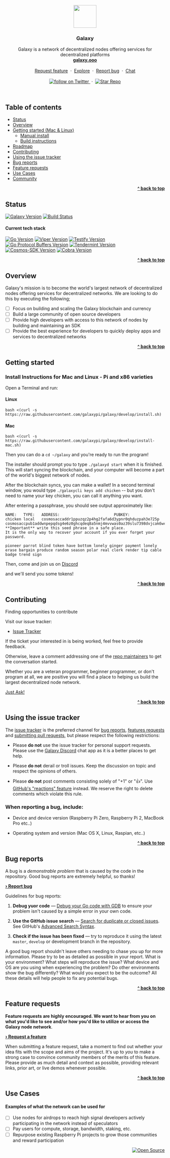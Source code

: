 <p align="center">
  <a href="http://galaxy.ooo">
    <img src="https://media.githubusercontent.com/media/galaxypi/galaxy-design/master/social/social-galaxy-logo%402x.png" width=72 height=72>
  </a>
  <h3 align="center">Galaxy</h3>
  <p align="center">
    Galaxy is a network of decentralized nodes offering services for decentralized platforms
    <br/>
    <a href="http://galaxy.ooo"><strong>galaxy.ooo</strong></a>
    <br/>
    <br/>
    <a href="https://github.com/galaxypi/galaxy/issues/new?template=feature_request.md">Request feature</a>
    &nbsp;&middot;&nbsp;
    <a href="https://github.com/galaxypi/">Explore</a>
    &nbsp;&middot;&nbsp;
    <a href="https://github.com/galaxypi/galaxy/issues/new?template=issues.md">Report bug</a>
    &nbsp;&middot;&nbsp;
    <a href="https://discord.gg/36K9nan">Chat</a>
    <br/>
    <br/>
    <a href="https://twitter.com/intent/follow?screen_name=galaxypilab">
      <img src="https://img.shields.io/twitter/url/https/twitter.com/galaxypilab.svg?style=social&label=Follow%20%40galaxypilab&logo=twitter" alt="follow on Twitter">
    </a>
    &nbsp;&middot;&nbsp;
    <a href="https://github.com/galaxypi/galaxy/stargazers">
      <img src="https://img.shields.io/github/stars/galaxypi/galaxy.svg?style=social&label=Star&maxAge=2592000" alt="Star Repo">
    </a>
  </p>
</p>

<br/>

## Table of contents

- [Status](#status)
- [Overview](#overview)
- [Getting started (Mac & Linux)](#getting-started)
    - [Manual install](/docs/manualinstall.md)
    - [Build instructions](/docs/build.md)
- [Roadmap](/roadmap.md)
- [Contributing](#contributing)
- [Using the issue tracker](#using-the-issue-tracker)
- [Bug reports](#bug-reports)
- [Feature requests](#feature-requests)
- [Use Cases](#use-cases)
- [Community](/docs/community.md)

<div align="right">
    <b><a href="#galaxy">^ back to top</a></b>
</div>


## Status

[![Galaxy Version](https://img.shields.io/badge/Galaxy-v0.0.4--testnet--alpha-red.svg?colorA=212121&colorB=FF0000)](http://github.com/galaxypi/galaxy)
[![Build Status](https://img.shields.io/badge/Build_Status-Passing-brightgreen.svg?colorA=212121&colorB=00BB00)](http://github.com/galaxypi/galaxy)

#### Current tech stack
[![Go Version](https://img.shields.io/badge/Go-v1.10.3-blue.svg?colorA=212121&colorB=007BFF)](http://golang.org/)
[![Viper Version](https://img.shields.io/badge/Viper-v1.0.0-blue.svg?colorA=212121&colorB=007BFF)](http://github.com/spf13/viper)
[![Testify Version](https://img.shields.io/badge/Testify-v1.2.1-blue.svg?colorA=212121&colorB=007BFF)](http://github.com/stretchr/testify)
[![Go Protocol Buffers Version](https://img.shields.io/badge/ProtoBuf-v1.1.0-blue.svg?colorA=212121&colorB=007BFF)](http://github.com/golang/protobuf)
[![Tendermint Version](https://img.shields.io/badge/Tendermint-v0.22.0-red.svg?colorA=212121&colorB=FF0000)](http://github.com/tendermint/tendermint)
[![Cosmos-SDK Version](https://img.shields.io/badge/Cosmos_SDK-v0.22.0-red.svg?colorA=212121&colorB=FF0000)](http://github.com/cosmos/cosmos-sdk)
[![Cobra Version](https://img.shields.io/badge/Cobra-v0.0.1-red.svg?colorA=212121&colorB=FF0000)](http://github.com/spf13/cobra)

<div align="right">
    <b><a href="#galaxy">^ back to top</a></b>
</div>


## Overview

Galaxy's mission is to become the world's largest network of decentralized nodes offering services for decentralized networks. We are looking to do this by executing the following;

- [ ] Focus on building and scaling the Galaxy blockchain and currency
- [ ] Build a large community of open source developers
- [ ] Provide high developers with access to this network of nodes by building and maintaining an SDK
- [ ] Provide the best experience for developers to quickly deploy apps and services to decentralized networks

<div align="right">
    <b><a href="#galaxy">^ back to top</a></b>
</div>


## Getting started

### Install Instructions for Mac and Linux - Pi and x86 varieties

Open a Terminal and run:

#### Linux
```
bash <(curl -s https://raw.githubusercontent.com/galaxypi/galaxy/develop/install.sh)
```

#### Mac
```
bash <(curl -s https://raw.githubusercontent.com/galaxypi/galaxy/develop/install-mac.sh)
```

Then you can do a `cd ~/galaxy` and you're ready to run the program!

The installer should prompt you to type `./galaxyd start` when it is finished. This will
start syncing the blockchain, and your computer will become a part of the world's biggest network of nodes.

After the blockchain syncs, you can make a wallet! In a second terminal window, you would type
`./galaxycli keys add chicken` -- but you don't need to name your key chicken, you can call it anything you want.

After entering a passphrase, you should see output approximately like:

```
NAME:	TYPE:	ADDRESS:						PUBKEY:
chicken	local	cosmosaccaddr1ppuzqz2p4hg2fafa6d3ypnr0qhduzpah3e725p	cosmosaccpub1addwnpepqdsg4e6z0ghcqdeq8a5nmj4mvvwas0az39slu7398dvjcak6wc9fqh5n7yf
**Important** write this seed phrase in a safe place.
It is the only way to recover your account if you ever forget your password.

pioneer parrot blind token have bottom lonely ginger payment lonely erase bargain produce random season polar real clerk render tip cable badge trend sign
```

Then, come and join us on [Discord](https://discord.gg/36K9nan)

and we'll send you some tokens!

<div align="right">
    <b><a href="#galaxy">^ back to top</a></b>
</div>


## Contributing

Finding opportunities to contribute

Visit our issue tracker:

- [Issue Tracker](https://github.com/galaxypi/galaxy/issues)

If the ticket your interested in is being worked, feel free to provide feedback.

Otherwise, leave a comment addressing one of the [repo maintainers](#maintainers) to get
the conversation started.

Whether you are a veteran programmer, beginner programmer, or don't program at all, we are positive you will find a place to helping us build the largest decentralized node network.

[Just Ask!]()

<div align="right">
    <b><a href="#galaxy">^ back to top</a></b>
</div>


## Using the issue tracker

The [issue tracker](https://github.com/galaxypi/galaxy/issues) is the preferred channel for [bug reports](#bug-reports), [features requests](#feature-requests) and [submitting pull requests](#pull-requests), but please respect the following restrictions:

* Please **do not** use the issue tracker for personal support requests.  Please use the [Galaxy Discord](https://discord.gg/36K9nan) chat app as it is a better places to get help.

* Please **do not** derail or troll issues. Keep the discussion on topic and respect the opinions of others.

* Please **do not** post comments consisting solely of "+1" or ":thumbsup:". Use [GitHub's "reactions" feature](https://github.com/blog/2119-add-reactions-to-pull-requests-issues-and-comments) instead. We reserve the right to delete comments which violate this rule.

### When reporting a bug, include:

* Device and device version (Raspberry Pi Zero, Raspberry Pi 2, MacBook Pro etc..)

* Operating system and version (Mac OS X, Linux, Raspian, etc..)

<div align="right">
    <b><a href="#galaxy">^ back to top</a></b>
</div>


## Bug reports

A bug is a _demonstrable problem_ that is caused by the code in the repository. Good bug reports are extremely helpful, so thanks!

<b><a href="https://github.com/galaxypi/galaxy/issues/new?template=issues.md">› Report bug</a></b>

Guidelines for bug reports:

1. **Debug yuor code** &mdash; [Debug your Go code with GDB](https://golang.org/doc/gdb) to ensure your problem isn't caused by a simple error in your own code.

2. **Use the GitHub issue search** &mdash; [Search for duplicate or closed issues](https://github.com/galaxypi/galaxy/issues?q=is%3Aopen). See GitHub's [Advanced Search Syntax](https://help.github.com/articles/searching-issues-and-pull-requests/).

3. **Check if the issue has been fixed** &mdash; try to reproduce it using the latest `master`, `develop` or development branch in the repository.

A good bug report shouldn't leave others needing to chase you up for more information. Please try to be as detailed as possible in your report. What is your environment? What steps will reproduce the issue? What device and OS are you using when experiencing the problem? Do other environments show the bug differently? What would you expect to be the outcome? All these details will help people to fix any potential bugs.

<div align="right">
    <b><a href="#galaxy">^ back to top</a></b>
</div>


## Feature requests

**Feature requests are highly encouraged. We want to hear from you on what you'd like to see and/or how you'd like to utilize or access the Galaxy node network**.

<b><a href="https://github.com/galaxypi/galaxy/issues/new?template=feature_request.md">› Request a feature</a></b>

When submitting a feature request, take a moment to find out whether your idea fits with the scope and aims of the project. It's up to *you* to make a strong case to convince community members of the merits of this feature. Please provide as much detail and context as possible, providing relevant links, prior art, or live demos whenever possible.

<div align="right">
    <b><a href="#galaxy">^ back to top</a></b>
</div>


## Use Cases

#### Examples of what the network can be used for

- [ ] Use nodes for airdrops to reach high signal developers actively participating in the network instead of speculators
- [ ] Pay users for compute, storage, bandwidth, staking, etc.
- [ ] Repurpose existing Raspberry Pi projects to grow those communities and reward participation

<div align="right">
  <a href="https://opensource.guide/how-to-contribute/#why-contribute-to-open-source">
    <img src="https://badges.frapsoft.com/os/v3/open-source.png?v=103)](https://github.com/ellerbrock/open-source-badges/" alt="Open Source">
  </a>
</div>
